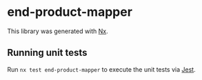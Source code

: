 # end-product-mapper

This library was generated with [Nx](https://nx.dev).

## Running unit tests

Run `nx test end-product-mapper` to execute the unit tests via [Jest](https://jestjs.io).
